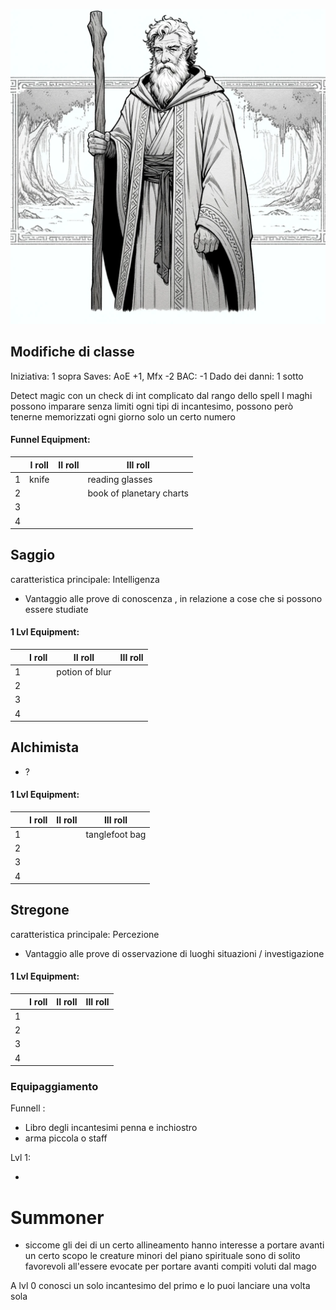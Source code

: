 ![Maghi](../../assets/img/wizard.webp)


## Modifiche di classe
Iniziativa: 1 sopra
Saves: AoE +1, Mfx -2
BAC: -1
Dado dei danni: 1 sotto

Detect magic con un check di int complicato dal rango dello spell
I maghi possono imparare senza limiti ogni tipi di incantesimo, possono però tenerne memorizzati ogni giorno solo un certo numero

#### Funnel Equipment:

||I roll|II roll|III roll|
|---|---|---|---|
|1|knife||reading glasses|
|2|||book of planetary charts|
|3||||
|4||||

## Saggio

caratteristica principale: Intelligenza

- Vantaggio alle prove di conoscenza , in relazione a cose che si possono essere studiate

#### 1 Lvl Equipment:

||I roll|II roll|III roll|
|---|---|---|---|
|1||potion of blur||
|2||||
|3||||
|4||||


## Alchimista 

- ?


#### 1 Lvl Equipment:

||I roll|II roll|III roll|
|---|---|---|---|
|1|||tanglefoot bag|
|2||||
|3||||
|4||||

## Stregone

caratteristica principale: Percezione

- Vantaggio alle prove di osservazione di luoghi situazioni / investigazione


#### 1 Lvl Equipment:

||I roll|II roll|III roll|
|---|---|---|---|
|1||||
|2||||
|3||||
|4||||

### Equipaggiamento

Funnell :

- Libro degli incantesimi penna e inchiostro
- arma piccola o staff

Lvl 1:

- 


# Summoner

- siccome gli dei di un certo allineamento hanno interesse a portare avanti un certo scopo le creature minori del piano spirituale sono di solito favorevoli all'essere evocate per portare avanti compiti voluti dal mago


A lvl 0 conosci un solo incantesimo del primo e lo puoi lanciare una volta sola